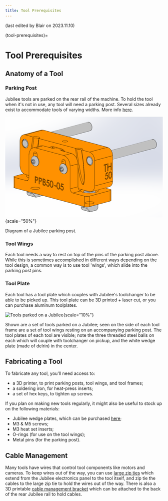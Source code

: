 ```yaml
---
title: Tool Prerequisites
---
```


(last edited by Blair on 2023.11.10)

(tool-prerequisites)=
# Tool Prerequisites

## Anatomy of a Tool

### Parking Post

Jubilee tools are parked on the rear rail of the machine. To hold the tool when it's not in use, any tool will need a parking post. Several sizes already exist to accommodate tools of varying widths. More info [here](https://jubilee3d.com/index.php?title=Parking_Post).

![A Jubilee parking post](_static/parking-post.png){scale="50%"}

Diagram of a Jubilee parking post.

### Tool Wings

Each tool needs a way to rest on top of the pins of the parking post above. While this is sometimes accomplished in different ways depending on the tool design, a common way is to use tool 'wings', which slide into the parking post pins.

### Tool Plate

Each tool has a tool plate which couples with Jubilee's toolchanger to be able to be picked up. This tool plate can be 3D printed + laser cut, or you can purchase aluminum toolplates.

![Tools parked on a Jubilee](_static/tools.png){scale="10%"}

Shown are a set of tools parked on a Jubilee; seen on the side of each tool frame are a set of tool wings resting on an accompanying parking post. The tool plates of each tool are visible; note the three threaded steel balls on each which will couple with toolchanger on pickup, and the white wedge plate (made of delrin) in the center.

## Fabricating a Tool

To fabricate any tool, you'll need access to:

- a 3D printer, to print parking posts, tool wings, and tool frames;
- a soldering iron, for heat-press inserts;
- a set of hex keys, to tighten up screws.

If you plan on making new tools regularly, it might also be useful to stock up on the following materials:

- Jubilee wedge plates, which can be purchased [here](https://www.filastruder.com/products/wedge-plate-for-jubilee?_pos=1&_sid=b2191c16a&_ss=r);
- M3 & M5 screws;
- M3 heat set inserts;
- O-rings (for use on the tool wings);
- Metal pins (for the parking post).

## Cable Management

Many tools have wires that control tool components like motors and cameras. To keep wires out of the way, you can use [large zip ties](https://www.amazon.com/Gardner-Bender-45-536UVBSP-Heavy-Duty-Electrical/dp/B000BOKN0C) which extend from the Jubilee electronics panel to the tool itself, and zip tie the cables to the large zip tie to hold the wires out of the way. There is also a 3D printable [cable management bracket](https://github.com/machineagency/jubilee/blob/main/tools/jubilee_tools/tools/extruders/direct_drive_bondtech_groovemount_extruder/fabrication_exports/tool_cable_management_bracket.STL) which can be attached to the back of the rear Jubilee rail to hold cables.

